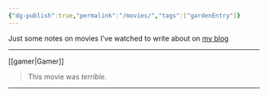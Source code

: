 ```yaml
---
{"dg-publish":true,"permalink":"/movies/","tags":["gardenEntry"]}
---
```



Just some notes on movies I've watched to write about on [my blog](https://www.tiff.lol/)

---
[[gamer\|Gamer]]

> This movie was *terrible*.
---

[//begin]: # "Autogenerated link references for markdown compatibility"
[Gamer]: gamer "Gamer"
[//end]: # "Autogenerated link references"
